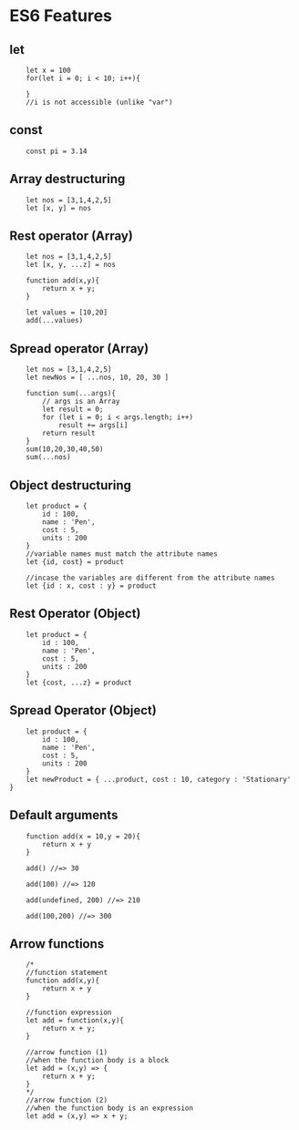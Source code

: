 # ES6 Features #
## let ##
```
    let x = 100
    for(let i = 0; i < 10; i++){

    }
    //i is not accessible (unlike "var")
```
## const ##
```
    const pi = 3.14
```
## Array destructuring ##
```
    let nos = [3,1,4,2,5]
    let [x, y] = nos
```
## Rest operator (Array) ##
```
    let nos = [3,1,4,2,5]
    let [x, y, ...z] = nos

    function add(x,y){
        return x + y;
    }
    
    let values = [10,20]
    add(...values)
```
## Spread operator (Array) ##
```
    let nos = [3,1,4,2,5]
    let newNos = [ ...nos, 10, 20, 30 ]

    function sum(...args){
        // args is an Array
        let result = 0;
        for (let i = 0; i < args.length; i++)
            result += args[i]
        return result
    }
    sum(10,20,30,40,50)
    sum(...nos)
```
## Object destructuring ##
```
    let product = {
        id : 100,
        name : 'Pen',
        cost : 5,
        units : 200
    }
    //variable names must match the attribute names
    let {id, cost} = product

    //incase the variables are different from the attribute names
    let {id : x, cost : y} = product
```

## Rest Operator (Object) ##
```
    let product = {
        id : 100,
        name : 'Pen',
        cost : 5,
        units : 200
    }
    let {cost, ...z} = product
```

## Spread Operator (Object) ##
```
    let product = {
        id : 100,
        name : 'Pen',
        cost : 5,
        units : 200
    }
    let newProduct = { ...product, cost : 10, category : 'Stationary' }
```
## Default arguments ##
```
    function add(x = 10,y = 20){
        return x + y
    }
    
    add() //=> 30

    add(100) //=> 120

    add(undefined, 200) //=> 210

    add(100,200) //=> 300

```

## Arrow functions ##
```
    /*
    //function statement
    function add(x,y){
        return x + y
    }

    //function expression
    let add = function(x,y){
        return x + y;
    }

    //arrow function (1)
    //when the function body is a block
    let add = (x,y) => {
        return x + y;
    }
    */
    //arrow function (2)
    //when the function body is an expression
    let add = (x,y) => x + y;
```